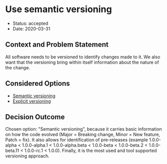 # Use semantic versioning

* Status: accepted
* Date: 2020-03-31

## Context and Problem Statement

All software needs to be versioned to identify changes made to it. We also want that the
versioning bring within itself information about the nature of the change.

## Considered Options

* [Semantic versioning](https://semver.org/)
* [Explicit versioning](https://medium.com/sapioit/why-having-3-numbers-in-the-version-name-is-bad-92fc1f6bc73c)

## Decision Outcome

Chosen option: "Semantic versioning", because it carries basic information on how the
code evolved (Major = Breaking change, Minor = New feature, Patch = fix). It also allows for
identification of pre-releases (example 1.0.0-alpha < 1.0.0-alpha.1 < 1.0.0-alpha.beta
< 1.0.0-beta < 1.0.0-beta.2 < 1.0.0-beta.11 < 1.0.0-rc.1 < 1.0.0). Finally, it is the
most used and tool supported versioning approach.
